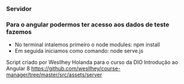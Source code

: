 ### Servidor

### Para o angular podermos ter acesso aos dados de teste fazemos

- No terminal intalemos primeiro o node modules: npm install
- Em seguida iniciamos como comando: node serve.js

Script criado por Wesllhey Holanda para o curso da DIO Introdução ao Angular 8
https://github.com/wesllhey/course-manager/tree/master/src/assets/server

